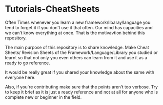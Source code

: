 # Tutorials-CheatSheets
Often Times whenever you learn a new framework/libaray/language you tend to forget it if you don't use it that often. Our mind has capacities and we can't know everything at once. That is the motivavtion behind this repository.

The main purpose of this repository is to share knowledge. Make Cheat Sheets/ Revision Sheets of the Framework/Language/Library you studied or learnt so that not only you even others can learn from it and use it as a ready to go reference.

It would be really great if you shared your knowledge about the same with everyone here.

Also, if you're contributing make sure that the points aren't too verbose. Try to keep it brief as it is just a ready reference and not at all for anyone who is complete new or beginner in the field.
